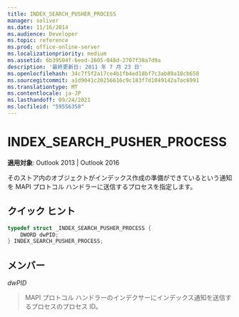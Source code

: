 ```yaml
---
title: INDEX_SEARCH_PUSHER_PROCESS
manager: soliver
ms.date: 11/16/2014
ms.audience: Developer
ms.topic: reference
ms.prod: office-online-server
ms.localizationpriority: medium
ms.assetid: 6b39504f-6eed-2605-048d-2707f38a7d9a
description: '最終更新日: 2011 年 7 月 23 日'
ms.openlocfilehash: 34c7f5f2a17ce4b1fb4ed18bf7c3ab89a18cb658
ms.sourcegitcommit: a1d9041c20256616c9c183f7d1049142a7ac6991
ms.translationtype: MT
ms.contentlocale: ja-JP
ms.lasthandoff: 09/24/2021
ms.locfileid: "59556358"
---
```

# <a name="index_search_pusher_process"></a>INDEX_SEARCH_PUSHER_PROCESS

  
  
**適用対象**: Outlook 2013 | Outlook 2016 
  
そのストア内のオブジェクトがインデックス作成の準備ができているという通知を MAPI プロトコル ハンドラーに送信するプロセスを指定します。
  
## <a name="quick-info"></a>クイック ヒント

```cpp
typedef struct _INDEX_SEARCH_PUSHER_PROCESS {  
    DWORD dwPID;  
} INDEX_SEARCH_PUSHER_PROCESS; 
```

## <a name="members"></a>メンバー

 *dwPID* 
  
>  MAPI プロトコル ハンドラーのインデクサーにインデックス通知を送信するプロセスのプロセス ID。 
    

